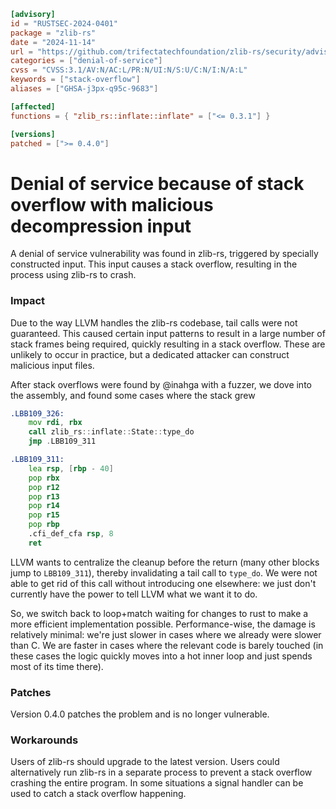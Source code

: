 ```toml
[advisory]
id = "RUSTSEC-2024-0401"
package = "zlib-rs"
date = "2024-11-14"
url = "https://github.com/trifectatechfoundation/zlib-rs/security/advisories/GHSA-j3px-q95c-9683"
categories = ["denial-of-service"]
cvss = "CVSS:3.1/AV:N/AC:L/PR:N/UI:N/S:U/C:N/I:N/A:L"
keywords = ["stack-overflow"]
aliases = ["GHSA-j3px-q95c-9683"]

[affected]
functions = { "zlib_rs::inflate::inflate" = ["<= 0.3.1"] }

[versions]
patched = [">= 0.4.0"]
```

# Denial of service because of stack overflow with malicious decompression input

A denial of service vulnerability was found in zlib-rs, triggered by specially constructed input. This input causes a stack overflow, resulting in the process using zlib-rs to crash.

### Impact

Due to the way LLVM handles the zlib-rs codebase, tail calls were not guaranteed. This caused certain input patterns to result in a large number of stack frames being required, quickly resulting in a stack overflow. These are unlikely to occur in practice, but a dedicated attacker can construct malicious input files.

After stack overflows were found by @inahga with a fuzzer, we dove into the assembly, and found some cases where the stack grew

```asm
.LBB109_326:
    mov rdi, rbx
    call zlib_rs::inflate::State::type_do
    jmp .LBB109_311

.LBB109_311:
    lea rsp, [rbp - 40]
    pop rbx
    pop r12
    pop r13
    pop r14
    pop r15
    pop rbp
    .cfi_def_cfa rsp, 8
    ret
```

LLVM wants to centralize the cleanup before the return (many other blocks jump to `LBB109_311`), thereby invalidating a tail call to `type_do`. We were not able to get rid of this call without introducing one elsewhere: we just don't currently have the power to tell LLVM what we want it to do.

So, we switch back to loop+match waiting for changes to rust to make a more efficient implementation possible. Performance-wise, the damage is relatively minimal: we're just slower in cases where we already were slower than C. We are faster in cases where the relevant code is barely touched (in these cases the logic quickly moves into a hot inner loop and just spends most of its time there).

### Patches
Version 0.4.0 patches the problem and is no longer vulnerable.

### Workarounds
Users of zlib-rs should upgrade to the latest version. Users could alternatively run zlib-rs in a separate process to prevent a stack overflow crashing the entire program. In some situations a signal handler can be used to catch a stack overflow happening.

